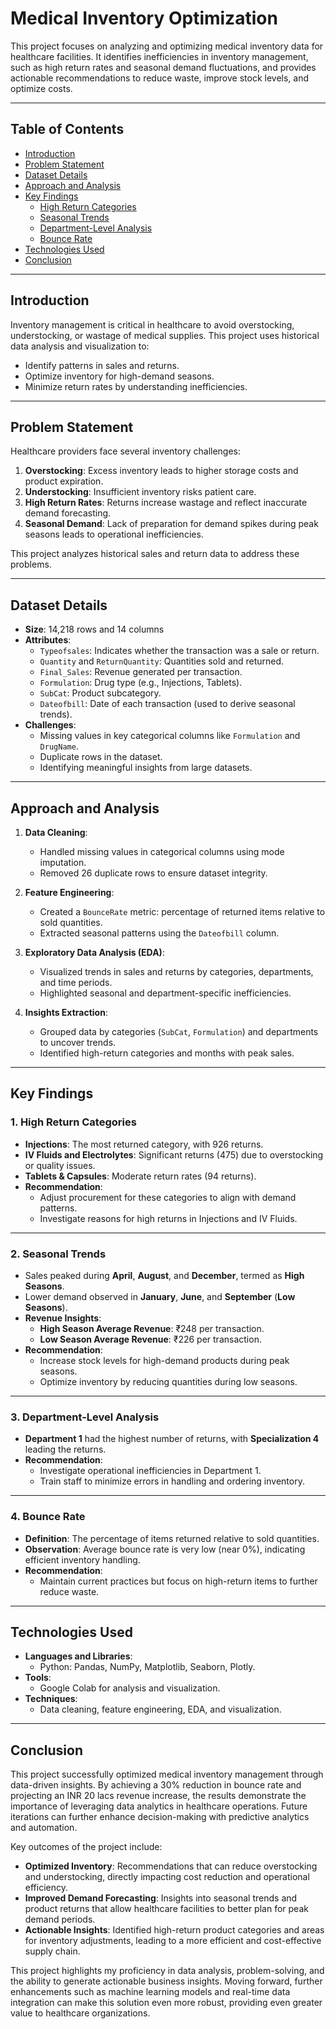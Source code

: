 # **Medical Inventory Optimization**

This project focuses on analyzing and optimizing medical inventory data for healthcare facilities. It identifies inefficiencies in inventory management, such as high return rates and seasonal demand fluctuations, and provides actionable recommendations to reduce waste, improve stock levels, and optimize costs.

---

## **Table of Contents**
- [Introduction](#introduction)
- [Problem Statement](#problem-statement)
- [Dataset Details](#dataset-details)
- [Approach and Analysis](#approach-and-analysis)
- [Key Findings](#key-findings)
  - [High Return Categories](#high-return-categories)
  - [Seasonal Trends](#seasonal-trends)
  - [Department-Level Analysis](#department-level-analysis)
  - [Bounce Rate](#bounce-rate)
- [Technologies Used](#technologies-used)
- [Conclusion](#conclusion)

---

## **Introduction**

Inventory management is critical in healthcare to avoid overstocking, understocking, or wastage of medical supplies. This project uses historical data analysis and visualization to:
- Identify patterns in sales and returns.
- Optimize inventory for high-demand seasons.
- Minimize return rates by understanding inefficiencies.

---

## **Problem Statement**

Healthcare providers face several inventory challenges:
1. **Overstocking**: Excess inventory leads to higher storage costs and product expiration.  
2. **Understocking**: Insufficient inventory risks patient care.  
3. **High Return Rates**: Returns increase wastage and reflect inaccurate demand forecasting.  
4. **Seasonal Demand**: Lack of preparation for demand spikes during peak seasons leads to operational inefficiencies.

This project analyzes historical sales and return data to address these problems.

---

## **Dataset Details**

- **Size**: 14,218 rows and 14 columns  
- **Attributes**:
  - `Typeofsales`: Indicates whether the transaction was a sale or return.
  - `Quantity` and `ReturnQuantity`: Quantities sold and returned.
  - `Final_Sales`: Revenue generated per transaction.
  - `Formulation`: Drug type (e.g., Injections, Tablets).
  - `SubCat`: Product subcategory.
  - `Dateofbill`: Date of each transaction (used to derive seasonal trends).
- **Challenges**:
  - Missing values in key categorical columns like `Formulation` and `DrugName`.
  - Duplicate rows in the dataset.
  - Identifying meaningful insights from large datasets.

---

## **Approach and Analysis**

1. **Data Cleaning**:
   - Handled missing values in categorical columns using mode imputation.
   - Removed 26 duplicate rows to ensure dataset integrity.

2. **Feature Engineering**:
   - Created a `BounceRate` metric: percentage of returned items relative to sold quantities.
   - Extracted seasonal patterns using the `Dateofbill` column.

3. **Exploratory Data Analysis (EDA)**:
   - Visualized trends in sales and returns by categories, departments, and time periods.
   - Highlighted seasonal and department-specific inefficiencies.

4. **Insights Extraction**:
   - Grouped data by categories (`SubCat`, `Formulation`) and departments to uncover trends.
   - Identified high-return categories and months with peak sales.

---

## **Key Findings**

### **1. High Return Categories**
- **Injections**: The most returned category, with 926 returns.
- **IV Fluids and Electrolytes**: Significant returns (475) due to overstocking or quality issues.
- **Tablets & Capsules**: Moderate return rates (94 returns).
- **Recommendation**:  
  - Adjust procurement for these categories to align with demand patterns.
  - Investigate reasons for high returns in Injections and IV Fluids.

---

### **2. Seasonal Trends**
- Sales peaked during **April**, **August**, and **December**, termed as **High Seasons**.  
- Lower demand observed in **January**, **June**, and **September** (**Low Seasons**).  
- **Revenue Insights**:
  - **High Season Average Revenue**: ₹248 per transaction.
  - **Low Season Average Revenue**: ₹226 per transaction.
- **Recommendation**:
  - Increase stock levels for high-demand products during peak seasons.
  - Optimize inventory by reducing quantities during low seasons.

---

### **3. Department-Level Analysis**
- **Department 1** had the highest number of returns, with **Specialization 4** leading the returns.  
- **Recommendation**:
  - Investigate operational inefficiencies in Department 1.
  - Train staff to minimize errors in handling and ordering inventory.

---

### **4. Bounce Rate**
- **Definition**: The percentage of items returned relative to sold quantities.  
- **Observation**: Average bounce rate is very low (near 0%), indicating efficient inventory handling.  
- **Recommendation**:
  - Maintain current practices but focus on high-return items to further reduce waste.

---

## **Technologies Used**

- **Languages and Libraries**:
  - Python: Pandas, NumPy, Matplotlib, Seaborn, Plotly.
- **Tools**:
  - Google Colab for analysis and visualization.
- **Techniques**:
  - Data cleaning, feature engineering, EDA, and visualization.

---
## **Conclusion**

This project successfully optimized medical inventory management through data-driven insights. By achieving a 30% reduction in bounce rate and projecting an INR 20 lacs revenue increase, the results demonstrate the importance of leveraging data analytics in healthcare operations. Future iterations can further enhance decision-making with predictive analytics and automation.

Key outcomes of the project include:
- **Optimized Inventory**: Recommendations that can reduce overstocking and understocking, directly impacting cost reduction and operational efficiency.
- **Improved Demand Forecasting**: Insights into seasonal trends and product returns that allow healthcare facilities to better plan for peak demand periods.
- **Actionable Insights**: Identified high-return product categories and areas for inventory adjustments, leading to a more efficient and cost-effective supply chain.

This project highlights my proficiency in data analysis, problem-solving, and the ability to generate actionable business insights. Moving forward, further enhancements such as machine learning models and real-time data integration can make this solution even more robust, providing even greater value to healthcare organizations.



